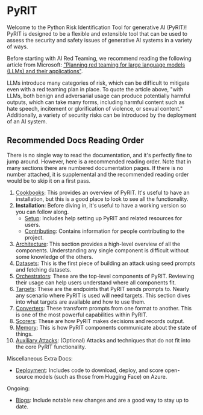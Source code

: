 # PyRIT

Welcome to the Python Risk Identification Tool for generative AI (PyRIT)! PyRIT is designed to be a flexible and extensible tool that can be used to assess the security and safety issues of generative AI systems in a variety of ways.

Before starting with AI Red Teaming, we recommend reading the following article from Microsoft:
["Planning red teaming for large language models (LLMs) and their applications"](https://learn.microsoft.com/en-us/azure/ai-services/openai/concepts/red-teaming).

LLMs introduce many categories of risk, which can be difficult to mitigate even with a red teaming
plan in place. To quote the article above, "with LLMs, both benign and adversarial usage can produce
potentially harmful outputs, which can take many forms, including harmful content such as hate speech,
incitement or glorification of violence, or sexual content." Additionally, a variety of security risks
can be introduced by the deployment of an AI system.

## Recommended Docs Reading Order

There is no single way to read the documentation, and it's perfectly fine to jump around. However, here is a recommended reading order. Note that in many sections there are numbered documentation pages. If there is no number attached, it is supplemental and the recommended reading order would be to skip it on a first pass.

1. [Cookbooks](./cookbooks/README.md): This provides an overview of PyRIT. It's useful to have an installation, but this is a good place to look to see all the functionality.
2. **Installation**: Before diving in, it's useful to have a working version so you can follow along.
   - [Setup](./setup/install_pyrit.md): Includes help setting up PyRIT and related resources for users.
   - [Contributing](./contributing/README.md): Contains information for people contributing to the project.
3. [Architecture](./code/architecture.md): This section provides a high-level overview of all the components. Understanding any single component is difficult without some knowledge of the others.
4. [Datasets](./code/datasets/0_dataset.md): This is the first piece of building an attack using seed prompts and fetching datasets.
5. [Orchestrators](./code/orchestrators/0_orchestrator.md): These are the top-level components of PyRIT. Reviewing their usage can help users understand where all components fit.
6. [Targets](./code/targets/0_prompt_targets.md): These are the endpoints that PyRIT sends prompts to. Nearly any scenario where PyRIT is used will need targets. This section dives into what targets are available and how to use them.
7. [Converters](./code/converters/0_converters.ipynb): These transform prompts from one format to another. This is one of the most powerful capabilities within PyRIT.
8. [Scorers](./code/scoring/0_scoring.md): These are how PyRIT makes decisions and records output.
9. [Memory](./code/memory/0_memory.md): This is how PyRIT components communicate about the state of things.
10. [Auxiliary Attacks](./code/auxiliary_attacks/0_auxiliary_attacks.ipynb): (Optional) Attacks and techniques that do not fit into the core PyRIT functionality.

Miscellaneous Extra Docs:

- [Deployment](./deployment/README.md): Includes code to download, deploy, and score open-source models (such as those from Hugging Face) on Azure.


Ongoing:

- [Blogs](./blog/README.md): Include notable new changes and are a good way to stay up to date.
